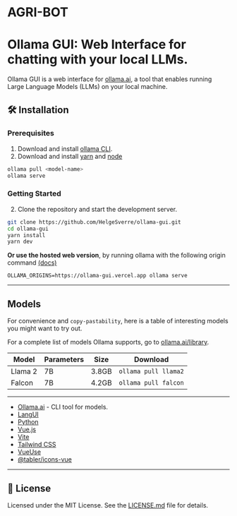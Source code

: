 # AGRI-BOT
# Ollama GUI: Web Interface for chatting with your local LLMs.

Ollama GUI is a web interface for [ollama.ai](https://ollama.ai/download), a tool that enables running Large
Language Models (LLMs) on your local machine.

## 🛠 Installation

### Prerequisites

1. Download and install [ollama CLI](https://ollama.ai/download).
2. Download and install [yarn](https://classic.yarnpkg.com/lang/en/docs/install/#mac-stable)
   and [node](https://nodejs.org/en/download)

```bash
ollama pull <model-name>
ollama serve
```

### Getting Started

2. Clone the repository and start the development server.

```bash
git clone https://github.com/HelgeSverre/ollama-gui.git
cd ollama-gui
yarn install
yarn dev
```

**Or use the hosted web version**, by running ollama with the following origin
command [(docs)](https://github.com/jmorganca/ollama/blob/main/docs/faq.md#how-can-i-expose-the-ollama-server)

```shell
OLLAMA_ORIGINS=https://ollama-gui.vercel.app ollama serve
```

---

## Models

For convenience and `copy-pastability`, here is a table of interesting models you might want to try out.

For a complete list of models Ollama supports, go
to [ollama.ai/library](https://ollama.ai/library 'ollama model library').

| Model                                                                                                                           | Parameters | Size  | Download                          |
|---------------------------------------------------------------------------------------------------------------------------------|------------|-------|-----------------------------------|
| Llama 2                                                                                                                         | 7B         | 3.8GB | `ollama pull llama2`              |
| Falcon                                                                                                                          | 7B         | 4.2GB | `ollama pull falcon`              |

---

- [Ollama.ai](https://ollama.ai/) - CLI tool for models.
- [LangUI](https://www.langui.dev/)
- [Python](https://www.python.org/)
- [Vue.js](https://vuejs.org/)
- [Vite](https://vitejs.dev/)
- [Tailwind CSS](https://tailwindcss.com/)
- [VueUse](https://vueuse.org/)
- [@tabler/icons-vue](https://github.com/tabler/icons-vue)

---

## 📝 License

Licensed under the MIT License. See the [LICENSE.md](LICENSE.md) file for details.
